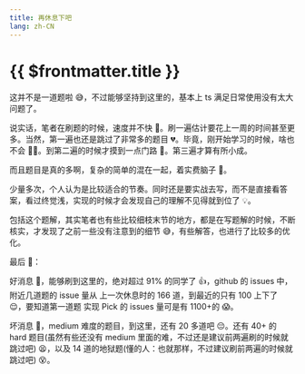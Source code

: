 ```yaml
---
title: 再休息下吧
lang: zh-CN
---
```


# {{ $frontmatter.title }}

这并不是一道题啦 😅，不过能够坚持到这里的，基本上 ts 满足日常使用没有太大问题了。

说实话，笔者在刷题的时候，速度并不快 🐢。刷一遍估计要花上一周的时间甚至更多。当然，第一遍也还是跳过了非常多的题目 💔。毕竟，刚开始学习的时候，啥也不会 🤷‍♂️。到第二遍的时候才摸到一点门路 🤔。第三遍才算有所小成。

而且题目是真的多啊，复杂的简单的混在一起，着实费脑子 💭。

少量多次，个人认为是比较适合的节奏。同时还是要实战去写，而不是直接看答案，看过终觉浅，实现的时候才会发现自己的理解不见得就到位了 💡。

包括这个题解，其实笔者也有些比较细枝末节的地方，都是在写题解的时候，不断核实，才发现了之前一些没有注意到的细节 😅，有些解答，也进行了比较多的优化。

最后 🙏：

好消息 🎉，能够刷到这里的，绝对超过 91% 的同学了 👍，github 的 issues 中，附近几道题的 issue 量从 上一次休息时的 166 道，到最近的只有 100 上下了 😌，要知道第一道题 实现 Pick 的 issues 量可是有 1100+的 😱。

坏消息 🙁，medium 难度的题目，到这里，还有 20 多道吧 😔。还有 40+ 的 hard 题目(虽然有些还没有 medium 里面的难，不过还是建议前两遍刷的时候就跳过吧) 😫，以及 14 道的地狱题(懂的人：也就那样，不过建议刷前两遍的时候就跳过吧) 😵。
